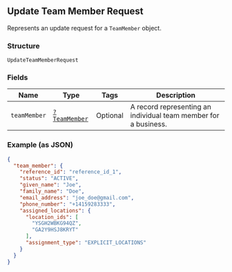 ## Update Team Member Request

Represents an update request for a `TeamMember` object.

### Structure

`UpdateTeamMemberRequest`

### Fields

| Name | Type | Tags | Description |
|  --- | --- | --- | --- |
| `teamMember` | [`?TeamMember`](/doc/models/team-member.md) | Optional | A record representing an individual team member for a business. |

### Example (as JSON)

```json
{
  "team_member": {
    "reference_id": "reference_id_1",
    "status": "ACTIVE",
    "given_name": "Joe",
    "family_name": "Doe",
    "email_address": "joe_doe@gmail.com",
    "phone_number": "+14159283333",
    "assigned_locations": {
      "location_ids": [
        "YSGH2WBKG94QZ",
        "GA2Y9HSJ8KRYT"
      ],
      "assignment_type": "EXPLICIT_LOCATIONS"
    }
  }
}
```

